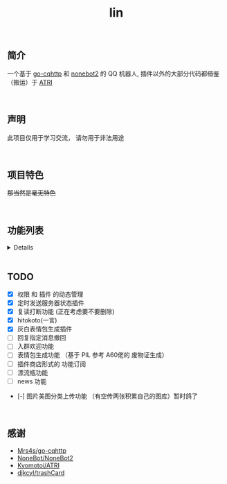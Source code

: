 # <center>lin

<br>

## 简介
一个基于 [go-cqhttp](https://github.com/Mrs4s/go-cqhttp) 和 [nonebot2](https://github.com/nonebot/nonebot2) 的 QQ 机器人, 插件以外的大部分代码都~~借鉴~~（搬运）于 [ATRI](https://github.com/Kyomotoi/ATRI) 

<br>

## 声明
此项目仅用于学习交流， 请勿用于非法用途

<br>

## 项目特色

~~那当然是毫无特色~~

<br>

## 功能列表
<details>

</details>

<br>

## TODO

 - [x] 权限 和 插件 的动态管理
 - [x] 定时发送服务器状态插件
 - [x] 复读打断功能  (正在考虑要不要删除)
 - [x] hitokoto(一言)
 - [x] 灰白表情包生成插件
 - [ ] 回复指定消息撤回
 - [ ] 入群欢迎功能
 - [ ] 表情包生成功能 （基于 PIL 参考 A60佬的 废物证生成）
 - [ ] 插件商店形式的 功能订阅
 - [ ] 漂流瓶功能
 - [ ] news 功能
 - [-] 图片美图分类上传功能 （有空传两张积累自己的图库）暂时鸽了
 

<br>

## 感谢
 - [Mrs4s/go-cqhttp](https://github.com/Mrs4s/go-cqhttp)
 - [NoneBot/NoneBot2](https://github.com/nonebot/nonebot2)
 - [Kyomotoi/ATRI](https://github.com/Kyomotoi/ATRI)
 - [djkcyl/trashCard](https://github.com/djkcyl/trashCard)